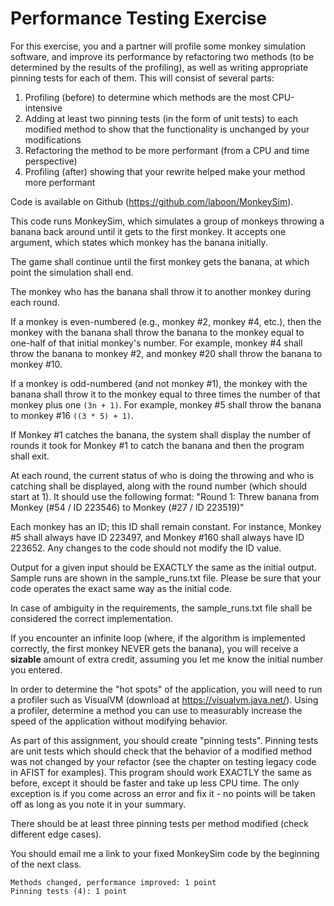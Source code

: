 # Performance Testing Exercise

For this exercise, you and a partner will profile some monkey simulation software, and improve its performance by refactoring two methods (to be determined by the results of the profiling), as well as writing appropriate pinning tests for each of them.  This will consist of several parts:

1. Profiling (before) to determine which methods are the most CPU-intensive
2. Adding at least two pinning tests (in the form of unit tests) to each modified method to show that the functionality is unchanged by your modifications
3. Refactoring the method to be more performant (from a CPU and time perspective)
4. Profiling (after) showing that your rewrite helped make your method more performant

Code is available on Github (https://github.com/laboon/MonkeySim).

This code runs MonkeySim, which simulates a group of monkeys throwing a banana back around until it gets to the first monkey.  It accepts one argument, which states which monkey has the banana initially.

The game shall continue until the first monkey gets the banana, at which point the simulation shall end.

The monkey who has the banana shall throw it to another monkey during each round.

If a monkey is even-numbered (e.g., monkey #2, monkey #4, etc.), then the monkey with the banana shall throw the banana to the monkey equal to one-half of that initial monkey's number.  For example, monkey #4 shall throw the banana to monkey #2, and monkey #20 shall throw the banana to monkey #10.

If a monkey is odd-numbered (and not monkey #1), the monkey with the banana shall throw it to the monkey equal to three times the number of that monkey plus one `(3n + 1)`.  For example, monkey #5 shall throw the banana to monkey #16 `((3 * 5) + 1)`.

If Monkey #1 catches the banana, the system shall display the number of rounds it took for Monkey #1 to catch the banana and then the program shall exit.

At each round, the current status of who is doing the throwing and who is catching shall be displayed, along with the round number (which should start at 1).  It should use the following format: "Round 1: Threw banana from Monkey (#54 / ID 223546) to Monkey (#27 / ID 223519)"

Each monkey has an ID; this ID shall remain constant.  For instance, Monkey #5 shall always have ID 223497, and Monkey #160 shall always have ID 223652.  Any changes to the code should not modify the ID value.

Output for a given input should be EXACTLY the same as the initial output.  Sample runs are shown in the sample_runs.txt file.  Please be sure that your code operates the exact same way as the initial code.

In case of ambiguity in the requirements, the sample_runs.txt file shall be considered the correct implementation.

If you encounter an infinite loop (where, if the algorithm is implemented correctly, the first monkey NEVER gets the banana), you will receive a __sizable__ amount of extra credit, assuming you let me know the initial number you entered.

In order to determine the "hot spots" of the application, you will need to run a profiler such as VisualVM (download at https://visualvm.java.net/).  Using a profiler, determine a method you can use to measurably increase the speed of the application without modifying behavior.  

As part of this assignment, you should create "pinning tests".  Pinning tests are unit tests which should check that the behavior of a modified method was not changed by your refactor (see the chapter on testing legacy code in AFIST for examples).  This program should work EXACTLY the same as before, except it should be faster and take up less CPU time.  The only exception is if you come across an error and fix it - no points will be taken off as long as you note it in your summary.

There should be at least three pinning tests per method modified (check different edge cases).  

You should email me a link to your fixed MonkeySim code by the beginning of the next class.

```
Methods changed, performance improved: 1 point
Pinning tests (4): 1 point
```
 